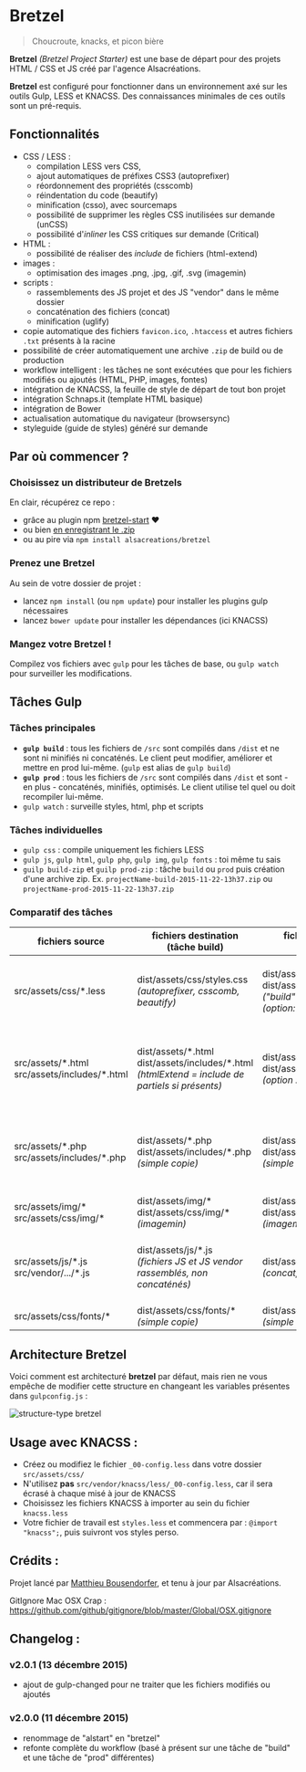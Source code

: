 # Bretzel

> Choucroute, knacks, et picon bière

**Bretzel** *(Bretzel Project Starter)* est une base de départ pour des projets HTML / CSS et JS créé par l'agence Alsacréations.

**Bretzel** est configuré pour fonctionner dans un environnement axé sur les outils Gulp, LESS et KNACSS. Des connaissances minimales de ces outils sont un pré-requis.

## Fonctionnalités
- CSS / LESS : 
  - compilation LESS vers CSS,
  - ajout automatiques de préfixes CSS3 (autoprefixer)
  - réordonnement des propriétés (csscomb)
  - réindentation du code (beautify)
  - minification (csso), avec sourcemaps
  - possibilité de supprimer les règles CSS inutilisées sur demande (unCSS)
  - possibilité d'*inliner* les CSS critiques sur demande (Critical)
- HTML :
  - possibilité de réaliser des *include* de fichiers (html-extend)
- images :
  - optimisation des images .png, .jpg, .gif, .svg (imagemin)
- scripts :
  - rassemblements des JS projet et des JS "vendor" dans le même dossier
  - concaténation des fichiers (concat)
  - minification (uglify)
- copie automatique des fichiers `favicon.ico`, `.htaccess` et autres fichiers `.txt` présents à la racine
- possibilité de créer automatiquement une archive `.zip` de build ou de production
- workflow intelligent : les tâches ne sont exécutées que pour les fichiers modifiés ou ajoutés (HTML, PHP, images, fontes)
- intégration de KNACSS, la feuille de style de départ de tout bon projet
- intégration Schnaps.it (template HTML basique)
- intégration de Bower
- actualisation automatique du navigateur (browsersync)
- styleguide (guide de styles) généré sur demande

## Par où commencer ?

### Choisissez un distributeur de Bretzels

En clair, récupérez ce repo :
- grâce au plugin npm [bretzel-start](https://github.com/alsacreations/bretzel-start) ❤
- ou bien [en enregistrant le .zip](https://github.com/alsacreations/bretzel/archive/master.zip)
- ou au pire via `npm install alsacreations/bretzel`

### Prenez une Bretzel

Au sein de votre dossier de projet :
- lancez `npm install` (ou `npm update`) pour installer les plugins gulp nécessaires
- lancez `bower update` pour installer les dépendances (ici KNACSS)

### Mangez votre Bretzel !

Compilez vos fichiers avec `gulp` pour les tâches de base, ou `gulp watch` pour surveiller les modifications.


## Tâches Gulp

### Tâches principales

- **`gulp build`** : tous les fichiers de `/src` sont compilés dans `/dist` et ne sont ni minifiés ni concaténés. Le client peut modifier, améliorer et mettre en prod lui-même. (`gulp` est alias de `gulp build`)
- **`gulp prod`** : tous les fichiers de `/src` sont compilés dans `/dist` et sont - en plus - concaténés, minifiés, optimisés. Le client utilise tel quel ou doit recompiler lui-même.
- `gulp watch` : surveille styles, html, php et scripts

### Tâches individuelles
- `gulp css` : compile uniquement les fichiers LESS
- `gulp js`, `gulp html`, `gulp php`, `gulp img`, `gulp fonts` : toi même tu sais
- `guilp build-zip` et `guilp prod-zip` : tâche `build` ou `prod` puis création d'une archive zip. Ex. `projectName-build-2015-11-22-13h37.zip` ou `projectName-prod-2015-11-22-13h37.zip`

### Comparatif des tâches

| fichiers source  | fichiers destination <br>(tâche build)  | fichiers destination <br>(tâche prod)  | tâche watch  |
|---|---|---|---|
| src/assets/css/*.less  | dist/assets/css/styles.css <br>*(autoprefixer, csscomb, beautify)*  | dist/assets/css/styles.min.css <br>dist/assets/css/styles.css <br>*("build" + csso-minify)*<br>*(option: unCSS si activé)*   | tâche "css" exécutée si modification \*.less<br>*(+ Browsersync)*  |
| src/assets/\*.html<br>src/assets/includes/\*.html  | dist/assets/\*.html<br>dist/assets/includes/\*.html<br>*(htmlExtend = include de partiels si présents)*  | dist/assets/\*.html<br>dist/assets/includes/\*.html<br>*(option : Critical si activé)*  | tâche "html+php" exécutée si modification \*.html<br>*(+ Browsersync)*  |
| src/assets/\*.php<br>src/assets/includes/\*.php  | dist/assets/\*.php<br>dist/assets/includes/\*.php<br>*(simple copie)*  | dist/assets/\*.php<br>dist/assets/includes/\*.php<br>*(simple copie)*  | tâche "html+php" exécutée si modification \*.php<br>*(+ Browsersync)* |
| src/assets/img/\*<br>src/assets/css/img/\*  | dist/assets/img/\*<br>dist/assets/css/img/\* <br>*(imagemin)*  | dist/assets/img/\*<br>dist/assets/css/img/\* <br>*(imagemin)*  | pas de watch |
| src/assets/js/\*.js<br>src/vendor/.../\*.js  | dist/assets/js/\*.js<br>*(fichiers JS et JS vendor rassemblés, non concaténés)*  | dist/assets/js/global.min.js<br>*(concat, uglify)*  | tâche "js" exécutée si modification \*.js<br>*(+ Browsersync)* |
| src/assets/css/fonts/\*  | dist/assets/css/fonts/\* <br>*(simple copie)*  | dist/assets/css/fonts/\* <br>*(simple copie)*   | pas de watch  |


## Architecture Bretzel

Voici comment est architecturé **bretzel** par défaut, mais rien ne vous empêche de modifier cette structure en changeant les variables présentes dans `gulpconfig.js` :

![structure-type bretzel](https://raw.githubusercontent.com/alsacreations/bretzel/master/src/assets/img/architecture.png)

## Usage avec KNACSS :
- Créez ou modifiez le fichier `_00-config.less` dans votre dossier `src/assets/css/`
- N'utilisez **pas** `src/vendor/knacss/less/_00-config.less`, car il sera écrasé à chaque misé à jour de KNACSS
- Choisissez les fichiers KNACSS à importer au sein du fichier `knacss.less`
- Votre fichier de travail est `styles.less` et commencera par : `@import "knacss";`, puis suivront vos styles perso.


## Crédits :

Projet lancé par [Matthieu Bousendorfer](https://github.com/edenpulse), et tenu à jour par Alsacréations.

GitIgnore Mac OSX Crap : https://github.com/github/gitignore/blob/master/Global/OSX.gitignore

## Changelog :

### v2.0.1 (13 décembre 2015)

- ajout de gulp-changed pour ne traiter que les fichiers modifiés ou ajoutés

### v2.0.0 (11 décembre 2015)

- renommage de "alstart" en "bretzel"
- refonte complète du workflow (basé à présent sur une tâche de "build" et une tâche de "prod" différentes)
